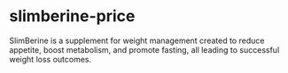 # slimberine-price
SlimBerine is a supplement for weight management created to reduce appetite, boost metabolism, and promote fasting, all leading to successful weight loss outcomes.
